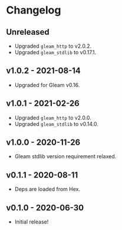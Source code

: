 # Changelog

## Unreleased

- Upgraded `gleam_http` to v2.0.2.
- Upgraded `gleam_stdlib` to v0.17.1.

## v1.0.2 - 2021-08-14

- Upgraded for Gleam v0.16.

## v1.0.1 - 2021-02-26

- Upgraded `gleam_http` to v2.0.0.
- Upgraded `gleam_stdlib` to v0.14.0.

## v1.0.0 - 2020-11-26

- Gleam stdlib version requirement relaxed.

## v0.1.1 - 2020-08-11

- Deps are loaded from Hex.

## v0.1.0 - 2020-06-30

- Initial release!
